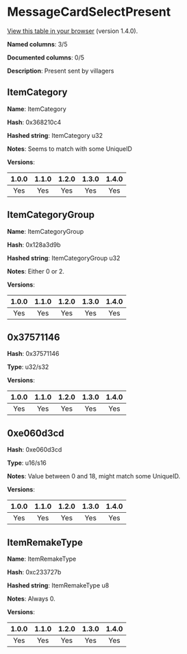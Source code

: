 # MessageCardSelectPresent
[View this table in your browser](MessageCardSelectPresent-value.md) (version 1.4.0).

**Named columns**: 3/5

**Documented columns**: 0/5

**Description**: Present sent by villagers
## ItemCategory

**Name**: ItemCategory

**Hash**: 0x368210c4

**Hashed string**: ItemCategory u32

**Notes**: Seems to match with some UniqueID

**Versions**: 

 | 1.0.0 | 1.1.0 | 1.2.0 | 1.3.0 | 1.4.0 |
|:--:|:--:|:--:|:--:|:--:|
| Yes | Yes | Yes | Yes | Yes | 


## ItemCategoryGroup

**Name**: ItemCategoryGroup

**Hash**: 0x128a3d9b

**Hashed string**: ItemCategoryGroup u32

**Notes**: Either 0 or 2.

**Versions**: 

 | 1.0.0 | 1.1.0 | 1.2.0 | 1.3.0 | 1.4.0 |
|:--:|:--:|:--:|:--:|:--:|
| Yes | Yes | Yes | Yes | Yes | 


## 0x37571146

**Hash**: 0x37571146

**Type**: u32/s32

**Versions**: 

 | 1.0.0 | 1.1.0 | 1.2.0 | 1.3.0 | 1.4.0 |
|:--:|:--:|:--:|:--:|:--:|
| Yes | Yes | Yes | Yes | Yes | 


## 0xe060d3cd

**Hash**: 0xe060d3cd

**Type**: u16/s16

**Notes**: Value between 0 and 18, might match some UniqueID.

**Versions**: 

 | 1.0.0 | 1.1.0 | 1.2.0 | 1.3.0 | 1.4.0 |
|:--:|:--:|:--:|:--:|:--:|
| Yes | Yes | Yes | Yes | Yes | 


## ItemRemakeType

**Name**: ItemRemakeType

**Hash**: 0xc233727b

**Hashed string**: ItemRemakeType u8

**Notes**: Always 0.

**Versions**: 

 | 1.0.0 | 1.1.0 | 1.2.0 | 1.3.0 | 1.4.0 |
|:--:|:--:|:--:|:--:|:--:|
| Yes | Yes | Yes | Yes | Yes | 


